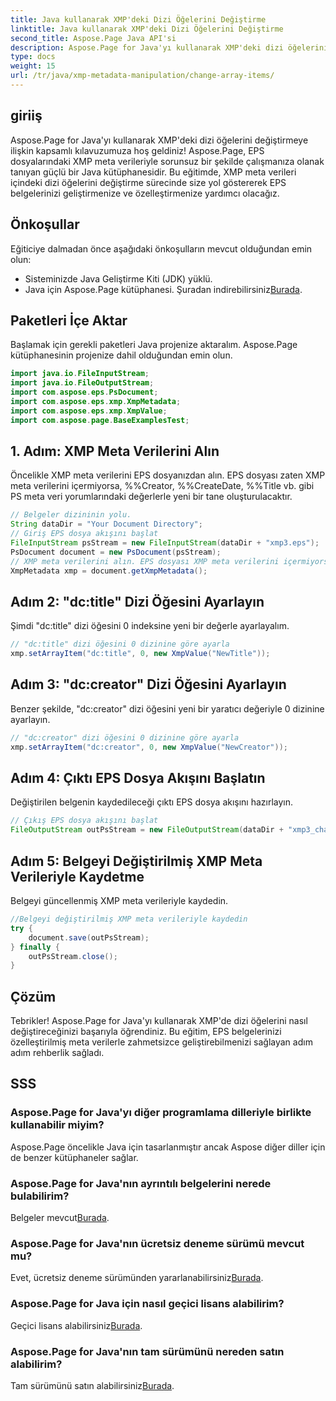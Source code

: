 ```yaml
---
title: Java kullanarak XMP'deki Dizi Öğelerini Değiştirme
linktitle: Java kullanarak XMP'deki Dizi Öğelerini Değiştirme
second_title: Aspose.Page Java API'si
description: Aspose.Page for Java'yı kullanarak XMP'deki dizi öğelerini nasıl değiştireceğinizi öğrenin. Adım adım kılavuzumuzla meta verileri zahmetsizce değiştirin. EPS belgelerinizi şimdi geliştirin!
type: docs
weight: 15
url: /tr/java/xmp-metadata-manipulation/change-array-items/
---
```

## giriiş
Aspose.Page for Java'yı kullanarak XMP'deki dizi öğelerini değiştirmeye ilişkin kapsamlı kılavuzumuza hoş geldiniz! Aspose.Page, EPS dosyalarındaki XMP meta verileriyle sorunsuz bir şekilde çalışmanıza olanak tanıyan güçlü bir Java kütüphanesidir. Bu eğitimde, XMP meta verileri içindeki dizi öğelerini değiştirme sürecinde size yol göstererek EPS belgelerinizi geliştirmenize ve özelleştirmenize yardımcı olacağız.
## Önkoşullar
Eğiticiye dalmadan önce aşağıdaki önkoşulların mevcut olduğundan emin olun:
- Sisteminizde Java Geliştirme Kiti (JDK) yüklü.
-  Java için Aspose.Page kütüphanesi. Şuradan indirebilirsiniz[Burada](https://releases.aspose.com/page/java/).
## Paketleri İçe Aktar
Başlamak için gerekli paketleri Java projenize aktaralım. Aspose.Page kütüphanesinin projenize dahil olduğundan emin olun.
```java
import java.io.FileInputStream;
import java.io.FileOutputStream;
import com.aspose.eps.PsDocument;
import com.aspose.eps.xmp.XmpMetadata;
import com.aspose.eps.xmp.XmpValue;
import com.aspose.page.BaseExamplesTest;

```
## 1. Adım: XMP Meta Verilerini Alın
Öncelikle XMP meta verilerini EPS dosyanızdan alın. EPS dosyası zaten XMP meta verilerini içermiyorsa, %%Creator, %%CreateDate, %%Title vb. gibi PS meta veri yorumlarındaki değerlerle yeni bir tane oluşturulacaktır.
```java
// Belgeler dizininin yolu.
String dataDir = "Your Document Directory";
// Giriş EPS dosya akışını başlat
FileInputStream psStream = new FileInputStream(dataDir + "xmp3.eps");
PsDocument document = new PsDocument(psStream);
// XMP meta verilerini alın. EPS dosyası XMP meta verilerini içermiyorsa, yeni bir dosya PS meta veri yorumlarındaki değerlerle doldurulacaktır.
XmpMetadata xmp = document.getXmpMetadata();
```
## Adım 2: "dc:title" Dizi Öğesini Ayarlayın
Şimdi "dc:title" dizi öğesini 0 indeksine yeni bir değerle ayarlayalım.
```java
// "dc:title" dizi öğesini 0 dizinine göre ayarla
xmp.setArrayItem("dc:title", 0, new XmpValue("NewTitle"));
```
## Adım 3: "dc:creator" Dizi Öğesini Ayarlayın
Benzer şekilde, "dc:creator" dizi öğesini yeni bir yaratıcı değeriyle 0 dizinine ayarlayın.
```java
// "dc:creator" dizi öğesini 0 dizinine göre ayarla
xmp.setArrayItem("dc:creator", 0, new XmpValue("NewCreator"));
```
## Adım 4: Çıktı EPS Dosya Akışını Başlatın
Değiştirilen belgenin kaydedileceği çıktı EPS dosya akışını hazırlayın.
```java
// Çıkış EPS dosya akışını başlat
FileOutputStream outPsStream = new FileOutputStream(dataDir + "xmp3_changed.eps");
```
## Adım 5: Belgeyi Değiştirilmiş XMP Meta Verileriyle Kaydetme
Belgeyi güncellenmiş XMP meta verileriyle kaydedin.
```java
//Belgeyi değiştirilmiş XMP meta verileriyle kaydedin
try {
    document.save(outPsStream);
} finally {
    outPsStream.close();
}
```
## Çözüm
Tebrikler! Aspose.Page for Java'yı kullanarak XMP'de dizi öğelerini nasıl değiştireceğinizi başarıyla öğrendiniz. Bu eğitim, EPS belgelerinizi özelleştirilmiş meta verilerle zahmetsizce geliştirebilmenizi sağlayan adım adım rehberlik sağladı.

## SSS
### Aspose.Page for Java'yı diğer programlama dilleriyle birlikte kullanabilir miyim?
Aspose.Page öncelikle Java için tasarlanmıştır ancak Aspose diğer diller için de benzer kütüphaneler sağlar.
### Aspose.Page for Java'nın ayrıntılı belgelerini nerede bulabilirim?
 Belgeler mevcut[Burada](https://reference.aspose.com/page/java/).
### Aspose.Page for Java'nın ücretsiz deneme sürümü mevcut mu?
 Evet, ücretsiz deneme sürümünden yararlanabilirsiniz[Burada](https://releases.aspose.com/).
### Aspose.Page for Java için nasıl geçici lisans alabilirim?
 Geçici lisans alabilirsiniz[Burada](https://purchase.aspose.com/temporary-license/).
### Aspose.Page for Java'nın tam sürümünü nereden satın alabilirim?
 Tam sürümünü satın alabilirsiniz[Burada](https://purchase.aspose.com/buy).